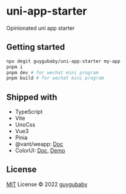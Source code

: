 # uni-app-starter

Opinionated uni app starter

## Getting started

```bash
npx degit guygubaby/uni-app-starter my-app
pnpm i
pnpm dev # for wechat mini program
pnpm build # for wechat mini program
```

## Shipped with

- TypeScript
- Vite
- UnoCss
- Vue3
- Pinia
- @vant/weapp: [Doc](https://vant-ui.github.io/vant-weapp/#/home)
- ColorUI: [Doc](https://github.com/weilanwl/ColorUI), [Demo](https://github.com/weilanwl/ColorUI/tree/master/demo)

## License

[MIT](./LICENSE) License © 2022 [guygubaby](https://github.com/guygubaby)
